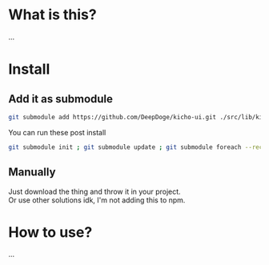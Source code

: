 # What is this?
...

# Install
## Add it as submodule
```bash
git submodule add https://github.com/DeepDoge/kicho-ui.git ./src/lib/kicho-ui
```
You can run these post install
```bash
git submodule init ; git submodule update ; git submodule foreach --recursive git checkout master
```
## Manually
Just download the thing and throw it in your project.<br/>
Or use other solutions idk, I'm not adding this to npm.


# How to use?
...
